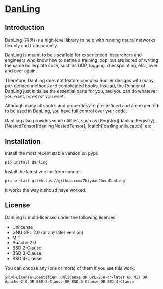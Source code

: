 # [DanLing](https://danling.org)

## Introduction

DanLing (丹灵) is a high-level library to help with running neural networks flexibly and transparently.

DanLing is meant to be a scaffold for experienced researchers and engineers who know how to define a training loop, but are bored of writing the same boilerplate code, such as DDP, logging, checkpointing, etc., over and over again.

Therefore, DanLing does not feature complex Runner designs with many pre-defined methods and complicated hooks.
Instead, the Runner of DanLing just initialise the essential parts for you, and you can do whatever you want, however you want.

Although many attributes and properties are pre-defined and are expected to be used in DanLing, you have full control over your code.

DanLing also provides some utilities, such as [Registry][danling.Registry], [NestedTensor][danling.NestedTensor], [catch][danling.utils.catch], etc.

## Installation

Install the most recent stable version on pypi:

```shell
pip install danling
```

Install the latest version from source:

```shell
pip install git+https://github.com/ZhiyuanChen/DanLing
```

It works the way it should have worked.

## License

DanLing is multi-licensed under the following licenses:

- Unlicense
- GNU GPL 2.0 (or any later version)
- MIT
- Apache 2.0
- BSD 2-Clause
- BSD 3-Clause
- BSD 4-Clause

You can choose any (one or more) of them if you use this work.

`SPDX-License-Identifier: Unlicense OR GPL-2.0-or-later OR MIT OR Apache-2.0 OR BSD-2-Clause OR BSD-3-Clause OR BSD-4-Clause`
